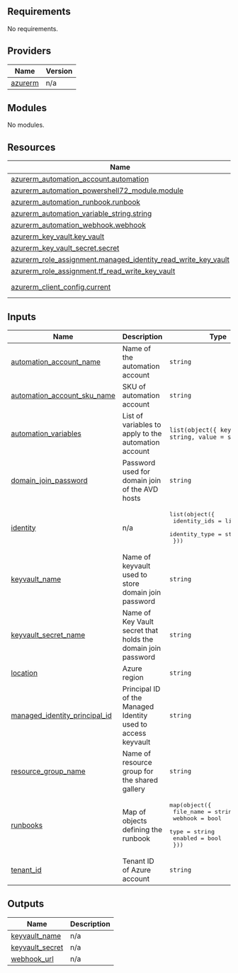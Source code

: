 <!-- BEGIN_TF_DOCS -->
## Requirements

No requirements.

## Providers

| Name | Version |
|------|---------|
| <a name="provider_azurerm"></a> [azurerm](#provider\_azurerm) | n/a |

## Modules

No modules.

## Resources

| Name | Type |
|------|------|
| [azurerm_automation_account.automation](https://registry.terraform.io/providers/hashicorp/azurerm/latest/docs/resources/automation_account) | resource |
| [azurerm_automation_powershell72_module.module](https://registry.terraform.io/providers/hashicorp/azurerm/latest/docs/resources/automation_powershell72_module) | resource |
| [azurerm_automation_runbook.runbook](https://registry.terraform.io/providers/hashicorp/azurerm/latest/docs/resources/automation_runbook) | resource |
| [azurerm_automation_variable_string.string](https://registry.terraform.io/providers/hashicorp/azurerm/latest/docs/resources/automation_variable_string) | resource |
| [azurerm_automation_webhook.webhook](https://registry.terraform.io/providers/hashicorp/azurerm/latest/docs/resources/automation_webhook) | resource |
| [azurerm_key_vault.key_vault](https://registry.terraform.io/providers/hashicorp/azurerm/latest/docs/resources/key_vault) | resource |
| [azurerm_key_vault_secret.secret](https://registry.terraform.io/providers/hashicorp/azurerm/latest/docs/resources/key_vault_secret) | resource |
| [azurerm_role_assignment.managed_identity_read_write_key_vault](https://registry.terraform.io/providers/hashicorp/azurerm/latest/docs/resources/role_assignment) | resource |
| [azurerm_role_assignment.tf_read_write_key_vault](https://registry.terraform.io/providers/hashicorp/azurerm/latest/docs/resources/role_assignment) | resource |
| [azurerm_client_config.current](https://registry.terraform.io/providers/hashicorp/azurerm/latest/docs/data-sources/client_config) | data source |

## Inputs

| Name | Description | Type | Default | Required |
|------|-------------|------|---------|:--------:|
| <a name="input_automation_account_name"></a> [automation\_account\_name](#input\_automation\_account\_name) | Name of the automation account | `string` | n/a | yes |
| <a name="input_automation_account_sku_name"></a> [automation\_account\_sku\_name](#input\_automation\_account\_sku\_name) | SKU of automation account | `string` | n/a | yes |
| <a name="input_automation_variables"></a> [automation\_variables](#input\_automation\_variables) | List of variables to apply to the automation account | `list(object({ key = string, value = string }))` | `[]` | no |
| <a name="input_domain_join_password"></a> [domain\_join\_password](#input\_domain\_join\_password) | Password used for domain join of the AVD hosts | `string` | n/a | yes |
| <a name="input_identity"></a> [identity](#input\_identity) | n/a | <pre>list(object({<br/>    identity_ids  = list(string)<br/>    identity_type = string<br/>  }))</pre> | n/a | yes |
| <a name="input_keyvault_name"></a> [keyvault\_name](#input\_keyvault\_name) | Name of keyvault used to store domain join password | `string` | n/a | yes |
| <a name="input_keyvault_secret_name"></a> [keyvault\_secret\_name](#input\_keyvault\_secret\_name) | Name of Key Vault secret that holds the domain join password | `string` | n/a | yes |
| <a name="input_location"></a> [location](#input\_location) | Azure region | `string` | n/a | yes |
| <a name="input_managed_identity_principal_id"></a> [managed\_identity\_principal\_id](#input\_managed\_identity\_principal\_id) | Principal ID of the Managed Identity used to access keyvault | `string` | n/a | yes |
| <a name="input_resource_group_name"></a> [resource\_group\_name](#input\_resource\_group\_name) | Name of resource group for the shared gallery | `string` | n/a | yes |
| <a name="input_runbooks"></a> [runbooks](#input\_runbooks) | Map of objects defining the runbook | <pre>map(object({<br/>    file_name = string<br/>    webhook   = bool<br/>    type      = string<br/>    enabled   = bool<br/>  }))</pre> | n/a | yes |
| <a name="input_tenant_id"></a> [tenant\_id](#input\_tenant\_id) | Tenant ID of Azure account | `string` | n/a | yes |

## Outputs

| Name | Description |
|------|-------------|
| <a name="output_keyvault_name"></a> [keyvault\_name](#output\_keyvault\_name) | n/a |
| <a name="output_keyvault_secret"></a> [keyvault\_secret](#output\_keyvault\_secret) | n/a |
| <a name="output_webhook_url"></a> [webhook\_url](#output\_webhook\_url) | n/a |
<!-- END_TF_DOCS -->